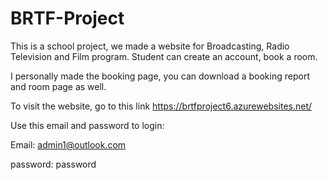 # BRTF-Project

This is a school project, we made a website for Broadcasting, Radio Television and Film program. Student can create an account, book a room.

I personally made the booking page, you can download a booking report and room page as well.

To visit the website, go to this link https://brtfproject6.azurewebsites.net/

Use this email and password to login:

Email: admin1@outlook.com

password: password
